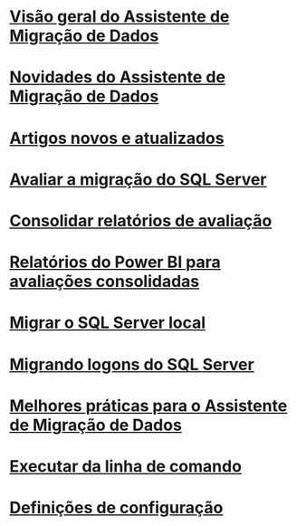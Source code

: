 # [Visão geral do Assistente de Migração de Dados](dma-overview.md)

# [Novidades do Assistente de Migração de Dados](dma-whatsnew.md)
# [Artigos novos e atualizados](new-updated-dma.md)
# [Avaliar a migração do SQL Server](dma-assesssqlonprem.md)
# [Consolidar relatórios de avaliação](dma-consolidatereports.md)
# [Relatórios do Power BI para avaliações consolidadas](dma-powerbiassesreport.md)
# [Migrar o SQL Server local](dma-migrateonpremsql.md)
# [Migrando logons do SQL Server](dma-migrateserverlogins.md)
# [Melhores práticas para o Assistente de Migração de Dados](dma-bestpractices.md)
# [Executar da linha de comando](dma-commandline.md)
# [Definições de configuração](dma-configurationsettings.md)


